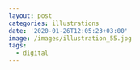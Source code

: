 ```yaml
---
layout: post
categories: illustrations
date: '2020-01-26T12:05:23+03:00'
image: /images/illustration_55.jpg
tags:
  - digital
---
```

